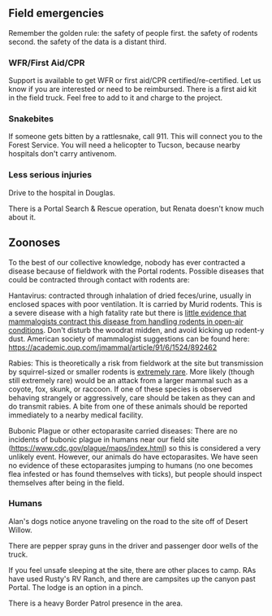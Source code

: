 ## Field emergencies

Remember the golden rule: the safety of people first. the safety of rodents second. the safety of the data is a distant third. 

### WFR/First Aid/CPR

Support is available to get WFR or first aid/CPR certified/re-certified. Let us know if you are interested or need to be reimbursed. There is a first aid kit in the field truck. Feel free to add to it and charge to the project.

### Snakebites

If someone gets bitten by a rattlesnake, call 911. This will connect you to the Forest Service. You will need a helicopter to Tucson, because nearby hospitals don't carry antivenom.

### Less serious injuries

Drive to the hospital in Douglas.

There is a Portal Search & Rescue operation, but Renata doesn't know much about it.

## Zoonoses

To the best of our collective knowledge, nobody has ever contracted a disease because of fieldwork with the Portal rodents. Possible diseases that could be contracted through contact with rodents are:

Hantavirus: contracted through inhalation of dried feces/urine, usually in enclosed spaces with poor ventilation. It is carried by Murid rodents. This is a severe disease with a high fatality rate but there is [little evidence that mammalogists contract this disease from handling rodents in open-air conditions](https://www.ncbi.nlm.nih.gov/pmc/articles/PMC2857298/). Don't disturb the woodrat midden, and avoid kicking up rodent-y dust. American society of mammalogist suggestions can be found here: https://academic.oup.com/jmammal/article/91/6/1524/892462

Rabies: This is theoretically a risk from fieldwork at the site but transmission by squirrel-sized or smaller rodents is [extremely rare](https://www.mdedge.com/emergencymedicine/article/174385/infectious-diseases/when-rodents-attack-review-rabies-and-post). More likely (though still extremely rare) would be an attack from a larger mammal such as a coyote, fox, skunk, or raccoon. If one of these species is observed behaving strangely or aggressively, care should be taken as they can and do transmit rabies. A bite from one of these animals should be reported immediately to a nearby medical facility.

Bubonic Plague or other ectoparasite carried diseases: There are no incidents of bubonic plague in humans near our field site (https://www.cdc.gov/plague/maps/index.html) so this is considered a very unlikely event. However, our animals do have ectoparasites. We have seen no evidence of these ectoparasites jumping to humans (no one becomes flea infested or has found themselves with ticks), but people should inspect themselves after being in the field.

### Humans

Alan's dogs notice anyone traveling on the road to the site off of Desert Willow. 

There are pepper spray guns in the driver and passenger door wells of the truck.

If you feel unsafe sleeping at the site, there are other places to camp. RAs have used Rusty's RV Ranch, and there are campsites up the canyon past Portal. The lodge is an option in a pinch.

There is a heavy Border Patrol presence in the area. 